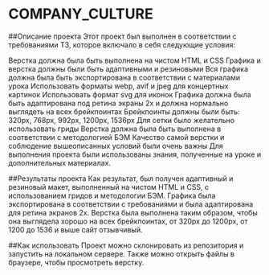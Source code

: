 # COMPANY_CULTURE

##Описание проекта
Этот проект был выполнен в соответствии с требованиями ТЗ, которое включало в себя следующие условия:

Верстка должна была быть выполнена на чистом HTML и CSS
Графика и верстка должны были быть адаптивными и резиновыми
Вся графика должна была быть экспортирована в соответствии с материалами урока
Использовать форматы webp, avif и jpeg для концертных картинок
Использовать формат svg для иконок
Графика должна была быть адаптирована под ретина экраны 2х и должна нормально выглядеть на всех брейкпоинтах
Брейкпоинты должны были быть: 320px, 768px, 992px, 1200px, 1536px
Для сетки было желательно использовать гриды
Верстка должна была быть выполнена в соответствии с методологией БЭМ
Качество самой верстки и соблюдение вышеописанных условий были очень важны
Для выполнения проекта были использованы знания, полученные на уроке и дополнительных материалах.

##Результаты проекта
Как результат, был получен адаптивный и резиновый макет, выполненный на чистом HTML и CSS, с использованием гридов и методологии БЭМ. Графика была экспортирована в соответствии с требованиями и была адаптирована для ретина экранов 2х. Верстка была выполнена таким образом, чтобы она выглядела хорошо на всех брейкпоинтах, от 320px до 1200px, от 1200 до 1536 и выше сайт отзывчивый.

##Как использовать
Проект можно склонировать из репозитория и запустить на локальном сервере. Также можно открыть файлы в браузере, чтобы просмотреть верстку.
